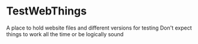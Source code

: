 # TestWebThings
A place to hold website files and different versions for testing
Don't expect things to work all the time or be logically sound

